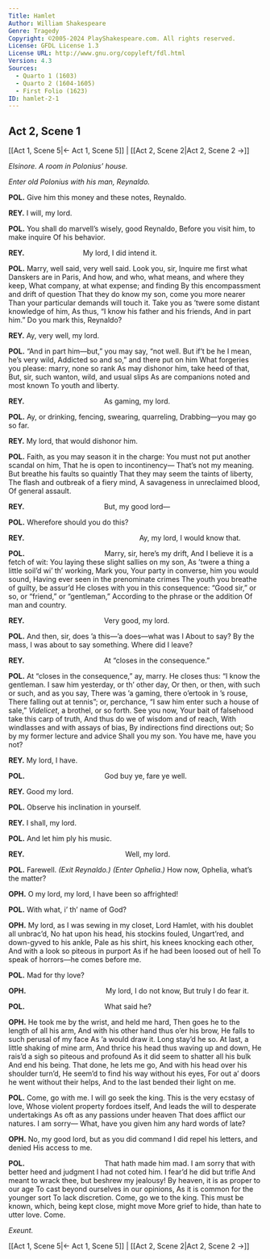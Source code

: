 ```yaml
---
Title: Hamlet
Author: William Shakespeare
Genre: Tragedy
Copyright: ©2005-2024 PlayShakespeare.com. All rights reserved.
License: GFDL License 1.3
License URL: http://www.gnu.org/copyleft/fdl.html
Version: 4.3
Sources:
  - Quarto 1 (1603)
  - Quarto 2 (1604-1605)
  - First Folio (1623)
ID: hamlet-2-1
---
```


## Act 2, Scene 1
[[Act 1, Scene 5|← Act 1, Scene 5]] | [[Act 2, Scene 2|Act 2, Scene 2 →]]

*Elsinore. A room in Polonius’ house.*

*Enter old Polonius with his man, Reynaldo.*

**POL.**
Give him this money and these notes, Reynaldo.

**REY.**
I will, my lord.

**POL.**
You shall do marvell’s wisely, good Reynaldo,
Before you visit him, to make inquire
Of his behavior.

**REY.**
        My lord, I did intend it.

**POL.**
Marry, well said, very well said. Look you, sir,
Inquire me first what Danskers are in Paris,
And how, and who, what means, and where they keep,
What company, at what expense; and finding
By this encompassment and drift of question
That they do know my son, come you more nearer
Than your particular demands will touch it.
Take you as ’twere some distant knowledge of him,
As thus, “I know his father and his friends,
And in part him.” Do you mark this, Reynaldo?

**REY.**
Ay, very well, my lord.

**POL.**
“And in part him—but,” you may say, “not well.
But if’t be he I mean, he’s very wild,
Addicted so and so,” and there put on him
What forgeries you please: marry, none so rank
As may dishonor him, take heed of that,
But, sir, such wanton, wild, and usual slips
As are companions noted and most known
To youth and liberty.

**REY.**
           As gaming, my lord.

**POL.**
Ay, or drinking, fencing, swearing, quarreling,
Drabbing—you may go so far.

**REY.**
My lord, that would dishonor him.

**POL.**
Faith, as you may season it in the charge:
You must not put another scandal on him,
That he is open to incontinency⁠—
That’s not my meaning. But breathe his faults so quaintly
That they may seem the taints of liberty,
The flash and outbreak of a fiery mind,
A savageness in unreclaimed blood,
Of general assault.

**REY.**
           But, my good lord⁠—

**POL.**
Wherefore should you do this?

**REY.**
                Ay, my lord,
I would know that.

**POL.**
           Marry, sir, here’s my drift,
And I believe it is a fetch of wit:
You laying these slight sallies on my son,
As ’twere a thing a little soil’d wi’ th’ working,
Mark you,
Your party in converse, him you would sound,
Having ever seen in the prenominate crimes
The youth you breathe of guilty, be assur’d
He closes with you in this consequence:
“Good sir,” or so, or “friend,” or “gentleman,”
According to the phrase or the addition
Of man and country.

**REY.**
           Very good, my lord.

**POL.**
And then, sir, does ’a this—’a does—what was I
About to say?
By the mass, I was about to say something.
Where did I leave?

**REY.**
           At “closes in the consequence.”

**POL.**
At “closes in the consequence,” ay, marry.
He closes thus: “I know the gentleman.
I saw him yesterday, or th’ other day,
Or then, or then, with such or such, and as you say,
There was ’a gaming, there o’ertook in ’s rouse,
There falling out at tennis”; or, perchance,
“I saw him enter such a house of sale,”
*Videlicet*, a brothel, or so forth. See you now,
Your bait of falsehood take this carp of truth,
And thus do we of wisdom and of reach,
With windlasses and with assays of bias,
By indirections find directions out;
So by my former lecture and advice
Shall you my son. You have me, have you not?

**REY.**
My lord, I have.

**POL.**
           God buy ye, fare ye well.

**REY.**
Good my lord.

**POL.**
Observe his inclination in yourself.

**REY.**
I shall, my lord.

**POL.**
And let him ply his music.

**REY.**
              Well, my lord.

**POL.**
Farewell.
*(Exit Reynaldo.)*
*(Enter Ophelia.)*
How now, Ophelia, what’s the matter?

**OPH.**
O my lord, my lord, I have been so affrighted!

**POL.**
With what, i’ th’ name of God?

**OPH.**
My lord, as I was sewing in my closet,
Lord Hamlet, with his doublet all unbrac’d,
No hat upon his head, his stockins fouled,
Ungart’red, and down-gyved to his ankle,
Pale as his shirt, his knees knocking each other,
And with a look so piteous in purport
As if he had been loosed out of hell
To speak of horrors—he comes before me.

**POL.**
Mad for thy love?

**OPH.**
           My lord, I do not know,
But truly I do fear it.

**POL.**
           What said he?

**OPH.**
He took me by the wrist, and held me hard,
Then goes he to the length of all his arm,
And with his other hand thus o’er his brow,
He falls to such perusal of my face
As ’a would draw it. Long stay’d he so.
At last, a little shaking of mine arm,
And thrice his head thus waving up and down,
He rais’d a sigh so piteous and profound
As it did seem to shatter all his bulk
And end his being. That done, he lets me go,
And with his head over his shoulder turn’d,
He seem’d to find his way without his eyes,
For out a’ doors he went without their helps,
And to the last bended their light on me.

**POL.**
Come, go with me. I will go seek the king.
This is the very ecstasy of love,
Whose violent property fordoes itself,
And leads the will to desperate undertakings
As oft as any passions under heaven
That does afflict our natures. I am sorry⁠—
What, have you given him any hard words of late?

**OPH.**
No, my good lord, but as you did command
I did repel his letters, and denied
His access to me.

**POL.**
           That hath made him mad.
I am sorry that with better heed and judgment
I had not coted him. I fear’d he did but trifle
And meant to wrack thee, but beshrew my jealousy!
By heaven, it is as proper to our age
To cast beyond ourselves in our opinions,
As it is common for the younger sort
To lack discretion. Come, go we to the king.
This must be known, which, being kept close, might move
More grief to hide, than hate to utter love.
Come.

*Exeunt.*

[[Act 1, Scene 5|← Act 1, Scene 5]] | [[Act 2, Scene 2|Act 2, Scene 2 →]]